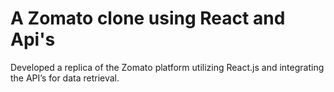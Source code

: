 # A Zomato clone using React and Api's

Developed a replica of the Zomato platform utilizing React.js and integrating the API’s for data retrieval.

